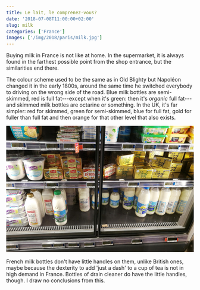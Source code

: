 ```yaml
---
title: Le lait, le comprenez-vous?
date: '2018-07-08T11:00:00+02:00'
slug: milk
categories: ['France']
images: ['/img/2018/paris/milk.jpg']
---
```


Buying milk in France is not like at home.
In the supermarket, it is always found in the farthest possible point from the shop entrance, but the similarities end there.

The colour scheme used to be the same as in Old Blighty but Napoléon changed it in the early 1800s, around the same time he switched everybody to driving on the wrong side of the road.
Blue milk bottles are semi-skimmed, red is full fat---except when it's green: then it's *organic* full fat---and skimmed milk bottles are octarine or something.
In the UK, it's far simpler: red for skimmed, green for semi-skimmed, blue for full fat, gold for fuller than full fat and then orange for that other level that also exists.

![Milk in a French supermarket](/img/2018/paris/milk.jpg)

French milk bottles don't have little handles on them, unlike British ones, maybe because the dexterity to add 'just a dash' to a cup of tea is not in high demand in France.
Bottles of drain cleaner do have the little handles, though.
I draw no conclusions from this.
